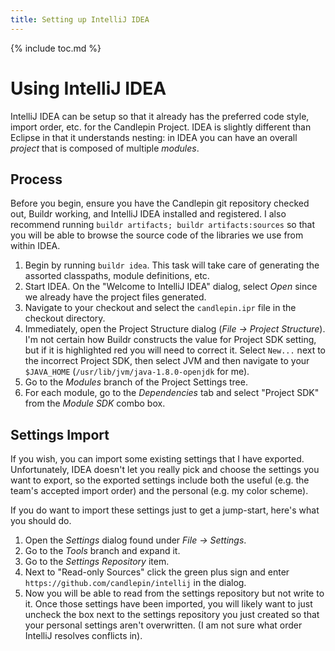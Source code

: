 ```yaml
---
title: Setting up IntelliJ IDEA
---
```

{% include toc.md %}

# Using IntelliJ IDEA
IntelliJ IDEA can be setup so that it already has the preferred code style,
import order, etc. for the Candlepin Project.  IDEA is slightly different than
Eclipse in that it understands nesting: in IDEA you can have an overall
*project* that is composed of multiple *modules*.

## Process
Before you begin, ensure you have the Candlepin git repository checked out,
Buildr working, and IntelliJ IDEA installed and registered.  I also recommend
running `buildr artifacts; buildr artifacts:sources` so that you will be able to
browse the source code of the libraries we use from within IDEA.

1. Begin by running `buildr idea`.  This task will take care of generating the
   assorted classpaths, module definitions, etc.
1. Start IDEA.  On the "Welcome to IntelliJ IDEA" dialog, select _Open_ since we
   already have the project files generated.
1. Navigate to your checkout and select the `candlepin.ipr` file in the checkout
   directory.
1. Immediately, open the Project Structure dialog (_File -> Project Structure_).
   I'm not certain how Buildr constructs the value for Project SDK setting, but
   if it is highlighted red you will need to correct it.  Select `New...` next
   to the incorrect Project SDK, then select JVM and then navigate to your
   `$JAVA_HOME` (`/usr/lib/jvm/java-1.8.0-openjdk` for me).
1. Go to the _Modules_ branch of the Project Settings tree.
1. For each module, go to the _Dependencies_ tab and select "Project SDK" from
   the _Module SDK_ combo box.

## Settings Import
If you wish, you can import some existing settings that I have exported.
Unfortunately, IDEA doesn't let you really pick and choose the settings you want
to export, so the exported settings include both the useful (e.g. the team's
accepted import order) and the personal (e.g. my color scheme).

If you do want to import these settings just to get a jump-start, here's what
you should do.

1. Open the _Settings_ dialog found under _File -> Settings_.
1. Go to the _Tools_ branch and expand it.
1. Go to the _Settings Repository_ item.
1. Next to "Read-only Sources" click the green plus sign and enter
   `https://github.com/candlepin/intellij` in the dialog.
1. Now you will be able to read from the settings repository but not write to
   it.  Once those settings have been imported, you will likely want to just
   uncheck the box next to the settings repository you just created so that
   your personal settings aren't overwritten.  (I am not sure what order
   IntelliJ resolves conflicts in).
